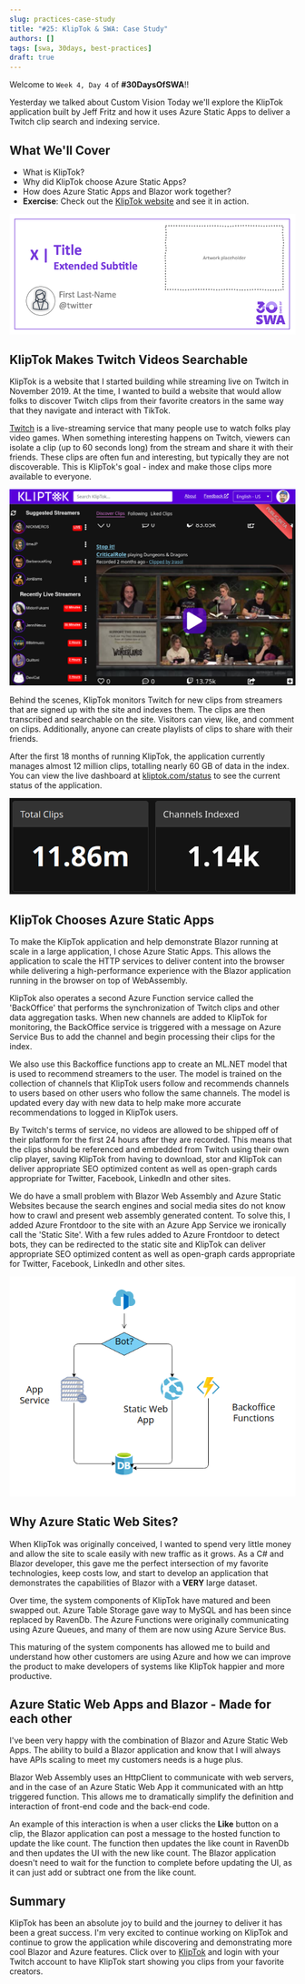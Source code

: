 ```yaml
---
slug: practices-case-study
title: "#25: KlipTok & SWA: Case Study"
authors: []
tags: [swa, 30days, best-practices]
draft: true 
---
```


Welcome to `Week 4, Day 4` of **#30DaysOfSWA**!! 

Yesterday we talked about Custom Vision Today we'll explore the KlipTok application built by Jeff Fritz and how it uses Azure Static Apps to deliver a Twitch clip search and indexing service.


## What We'll Cover
 * What is KlipTok?
 * Why did KlipTok choose Azure Static Apps?
 * How does Azure Static Apps and Blazor work together?
 * **Exercise**: Check out the [KlipTok website](https://kliptok.com) and see it in action.

![](../static/img/series/banner.png)

## KlipTok Makes Twitch Videos Searchable

KlipTok is a website that I started building while streaming live on Twitch in November 2019.  At the time, I wanted to build a website that would allow folks to discover Twitch clips from their favorite creators in the same way that they navigate and interact with TikTok.  

[Twitch](https://twitch.tv) is a live-streaming service that many people use to watch folks play video games.  When something interesting happens on Twitch, viewers can isolate a clip (up to 60 seconds long) from the stream and share it with their friends.  These clips are often fun and interesting, but typically they are not discoverable.  This is KlipTok's goal - index and make those clips more available to everyone.

![Screenshot of the KlipTok Website](../static/img/series/w4d3/kliptok-site.png)

 Behind the scenes, KlipTok monitors Twitch for new clips from streamers that are signed up with the site and indexes them.  The clips are then transcribed and searchable on the site.  Visitors can view, like, and comment on clips.  Additionally, anyone can create playlists of clips to share with their friends.

 After the first 18 months of running KlipTok, the application currently manages almost 12 million clips, totalling nearly 60 GB of data in the index.  You can view the live dashboard at [kliptok.com/status](https://kliptok.com/status) to see the current status of the application.

 ![Screenshot of the KlipTok dashboard showing almost 12 million clips](../static/img/series/w4d3/kliptok-dashboard.png)

 ## KlipTok Chooses Azure Static Apps

 To make the KlipTok application and help demonstrate Blazor running at scale in a large application, I chose Azure Static Apps.  This allows the application to scale the HTTP services to deliver content into the browser while delivering a high-performance experience with the Blazor application running in the browser on top of WebAssembly. 

 KlipTok also operates a second Azure Function service called the 'BackOffice' that performs the synchronization of Twitch clips and other data aggregation tasks.  When new channels are added to KlipTok for monitoring, the BackOffice service is triggered with a message on Azure Service Bus to add the channel and begin processing their clips for the index.  
 
 We also use this Backoffice functions app to create an ML.NET model that is used to recommend streamers to the user.  The model is trained on the collection of channels that KlipTok users follow and recommends channels to users based on other users who follow the same channels.	The model is updated every day with new data to help make more accurate recommendations to logged in KlipTok users. 

 By Twitch's terms of service, no videos are allowed to be shipped off of their platform for the first 24 hours after they are recorded.  This means that the clips should be referenced and embedded from Twitch using their own clip player, saving KlipTok from having to download, stor and KlipTok can deliver appropriate SEO optimized content as well as open-graph cards appropriate for Twitter, Facebook, LinkedIn and other sites.

 We do have a small problem with Blazor Web Assembly and Azure Static Websites because the search engines and social media sites do not know how to crawl and present web assembly generated content.  To solve this, I added Azure Frontdoor to the site with an Azure App Service we ironically call the 'Static Site'.  With a few rules added to Azure Frontdoor to detect bots, they can be redirected to the static site and KlipTok can deliver appropriate SEO optimized content as well as open-graph cards appropriate for Twitter, Facebook, LinkedIn and other sites.

 ![Simplified Diagram of the KlipTok System Architecture](../static/img/series/w4d3/kliptok-architecture-simplified.png)

## Why Azure Static Web Sites?

When KlipTok was originally conceived, I wanted to spend very little money and allow the site to scale easily with new traffic as it grows.  As a C# and Blazor developer, this gave me the perfect intersection of my favorite technologies, keep costs low, and start to develop an application that demonstrates the capabilities of Blazor with a **VERY** large dataset.

Over time, the system components of KlipTok have matured and been swapped out.  Azure Table Storage gave way to MySQL and has been since replaced by RavenDb.  The Azure Functions were originally communicating using Azure Queues, and many of them are now using Azure Service Bus.

This maturing of the system components has allowed me to build and understand how other customers are using Azure and how we can improve the product to make developers of systems like KlipTok happier and more productive.

## Azure Static Web Apps and Blazor - Made for each other

I've been very happy with the combination of Blazor and Azure Static Web Apps.  The ability to build a Blazor application and know that I will always have APIs scaling to meet my customers needs is a huge plus.

Blazor Web Assembly uses an HttpClient to communicate with web servers, and in the case of an Azure Static Web App it communicated with an http triggered function.  This allows me to dramatically simplify the definition and interaction of front-end code and the back-end code.

An example of this interaction is when a user clicks the **Like** button on a clip, the Blazor application can post a message to the hosted function to update the like count.  The function then updates the like count in RavenDb and then updates the UI with the new like count.  The Blazor application doesn't need to wait for the function to complete before updating the UI, as it can just add or subtract one from the like count.

## Summary

KlipTok has been an absolute joy to build and the journey to deliver it has been a great success.  I'm very excited to continue working on KlipTok and continue to grow the application while discovering and demonstrating more cool Blazor and Azure features.  Click over to [KlipTok](https://kliptok.com) and login with your Twitch account to have KlipTok start showing you clips from your favorite creators.